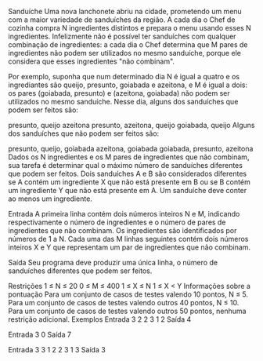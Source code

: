 Sanduíche
Uma nova lanchonete abriu na cidade, prometendo um menu com a maior variedade de sanduíches da região. A cada dia o Chef de cozinha compra N ingredientes distintos e prepara o menu usando esses N ingredientes. Infelizmente não é possível ter sanduíches com qualquer combinação de ingredientes: a cada dia o Chef determina que M pares de ingredientes não podem ser utilizados no mesmo sanduíche, porque ele considera que esses ingredientes "não combinam".

Por exemplo, suponha que num determinado dia N é igual a quatro e os ingrediantes são queijo, presunto, goiabada e azeitona, e M é igual a dois: os pares (goiabada, presunto) e (azeitona, goiabada) não podem ser utilizados no mesmo sanduíche. Nesse dia, alguns dos sanduíches que podem ser feitos são:

presunto, queijo
azeitona
presunto, azeitona, queijo
goiabada, queijo
Alguns dos sanduíches que não podem ser feitos são:

presunto, queijo, goiabada
azeitona, goiabada
goiabada, presunto, azeitona
Dados os N ingredientes e os M pares de ingredientes que não combinam, sua tarefa é determinar qual o máximo número de sanduíches diferentes que podem ser feitos. Dois sanduíches A e B são considerados diferentes se A contém um ingrediente X que não está presente em B ou se B contém um ingrediente Y que não está presente em A. Um sanduíche deve conter ao menos um ingrediente.

Entrada
A primeira linha contém dois números inteiros N e M, indicando respectivamente o número de ingredientes e o número de pares de ingredientes que não combinam. Os ingredientes são identificados por números de 1 a N. Cada uma das M linhas seguintes contém dois números inteiros X e Y que representam um par de ingredientes que não combinam.

Saída
Seu programa deve produzir uma única linha, o número de sanduíches diferentes que podem ser feitos.

Restrições
1 ≤ N ≤ 20
0 ≤ M ≤ 400
1 ≤ X ≤ N
1 ≤ X < Y
Informações sobre a pontuação
Para um conjunto de casos de testes valendo 10 pontos, N ≤ 5.
Para um conjunto de casos de testes valendo outros 40 pontos, N ≤ 10.
Para um conjunto de casos de testes valendo outros 50 pontos, nenhuma restrição adicional.
Exemplos
Entrada
3 2
2 3
1 2
Saída
4
	
 

Entrada
3 0
Saída
7
	
 

Entrada
3 3
1 2
2 3
1 3
Saída
3
	

